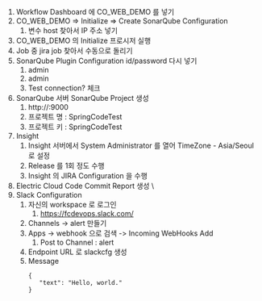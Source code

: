 1. Workflow Dashboard 에 CO_WEB_DEMO 를 넣기
2. CO_WEB_DEMO => Initialize => Create SonarQube Configuration
	1. 변수 host 찾아서 IP 주소 넣기
3. CO_WEB_DEMO 의 Initialize 프로시저 실행
4. Job 중  jira job 찾아서 수동으로 돌리기
5. SonarQube Plugin Configuration id/password 다시 넣기 
	1. admin
	2. admin
	3. Test connection? 체크 
6. SonarQube 서버 SonarQube Project 생성
	1. http://<hostIP>:9000
	2. 프로젝트 명 : SpringCodeTest
	3. 프로젝트 키 : SpringCodeTest  
7. Insight
	1. Insight 서버에서 System Administrator 를 열어 TimeZone - Asia/Seoul 로 설정   
	2. Release 를 1회 정도 수행
	3. Insight 의 JIRA Configuration 을 수행
8. Electric Cloud Code Commit Report 생성   \
9. Slack Configuration
	1. 자신의 workspace 로 로그인 
		1. https://fcdevops.slack.com/
	2. Channels -> alert 만들기
	3. Apps -> webhook 으로 검색 -> Incoming WebHooks Add 
		1. Post to Channel : alert 
	4. Endpoint URL 로 slackcfg 생성
	5. Message 
          ```
          {
             "text": "Hello, world."
          }
          ```
